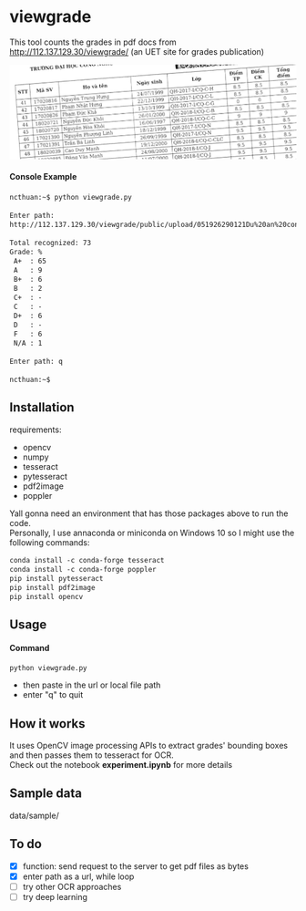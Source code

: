 
# viewgrade
This tool counts the grades in pdf docs from http://112.137.129.30/viewgrade/ (an UET site for grades publication)

![Sample data](./data/sample/sample.png)

#### Console Example
```console
ncthuan:~$ python viewgrade.py

Enter path: http://112.137.129.30/viewgrade/public/upload/051926290121Du%20an%20cong%20nghe_INT3132%2020_0001.pdf

Total recognized: 73
Grade: %
 A+  : 65
 A   : 9
 B+  : 6
 B   : 2
 C+  : -
 C   : -
 D+  : 6
 D   : -
 F   : 6
 N/A : 1

Enter path: q

ncthuan:~$
```

## Installation
requirements:
* opencv
* numpy
* tesseract
* pytesseract
* pdf2image
* poppler

Yall gonna need an environment that has those packages above to run the code.<br>
Personally, I use annaconda or miniconda on Windows 10 so I might use the following commands:
```
conda install -c conda-forge tesseract
conda install -c conda-forge poppler
pip install pytesseract
pip install pdf2image
pip install opencv
```


## Usage
#### Command
```
python viewgrade.py
```
* then paste in the url or local file path
* enter "q" to quit

## How it works
It uses OpenCV image processing APIs to extract grades' bounding boxes and then passes them to tesseract for OCR.<br>
Check out the notebook **experiment.ipynb** for more details

## Sample data
data/sample/

## To do
* [x] function: send request to the server to get pdf files as bytes
* [x] enter path as a url, while loop
* [ ] try other OCR approaches
* [ ] try deep learning